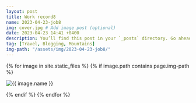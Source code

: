 ```yaml
---
layout: post
title: Work record8
name: 2023-04-23-job8
img: cover.jpg # Add image post (optional)
date: 2023-04-23 14:41 +0400
description: You’ll find this post in your `_posts` directory. Go ahead and edit it and re-build the site to see your changes. # Add post description (optional)
tag: [Travel, Blogging, Mountains]
img-path: "/assets/img/2023-04-23-job8/"
---
```



{% for image in site.static_files %}
{% if image.path contains page.img-path %}
<div class = "blog-img-only">
    <div>
        <img src="{{ image.path }}" alt="{{ image.name }}">
    </div>
</div>

{% endif %}
{% endfor %}

